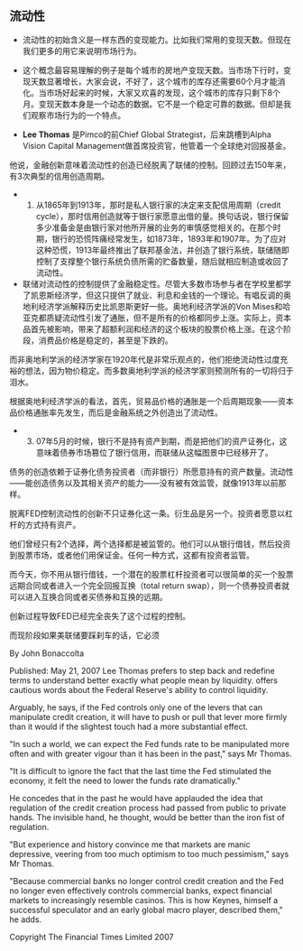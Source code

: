 ## 流动性

- 流动性的初始含义是一样东西的变现能力。比如我们常用的变现天数。但现在我们更多的用它来说明市场行为。

- 这个概念最容易理解的例子是每个城市的房地产变现天数。当市场下行时，变现天数显著增长，大家会说，不好了，这个城市的库存还需要60个月才能消化。当市场好起来的时候，大家又欢喜的发现，这个城市的库存只剩下8个月。变现天数本身是一个动态的数据。它不是一个稳定可靠的数据。但却是我们观察市场行为的一个特点。

- **Lee Thomas** 是Pimco的前Chief Global Strategist，后来跳槽到Alpha Vision Capital Management做首席投资官，他管着一个全球绝对回报基金。

他说，金融创新意味着流动性的创造已经脱离了联储的控制。回顾过去150年来，有3次典型的信用创造周期。
* 1. 从1865年到1913年，那时是私人银行家的决定来支配信用周期（credit  cycle），那时信用创造就等于银行家愿意出借的量。换句话说，银行保留多少准备金是由银行家对他所开展的业务的审慎感觉相关的。在那个时期，银行的恐慌阵痛经常发生，如1873年，1893年和1907年。为了应对这种恐慌，1913年最终推出了联邦基金法，并创造了银行系统，联储随即控制了支撑整个银行系统负债所需的贮备数量，随后就相应制造或收回了流动性。
* 联储对流动性的控制提供了金融稳定性。尽管大多数市场参与者在学校里都学了凯恩斯经济学，但这只提供了就业、利息和金钱的一个理论。有唱反调的奥地利经济学派解释历史比凯恩斯更好一些。奥地利经济学派的Von Mises和哈亚克都质疑流动性引发了通胀，但不是所有的价格都同步上涨。实际上，资本品首先被影响，带来了超额利润和经济的这个板块的股票价格上涨。在这个阶段，消费品价格是稳定的，甚至是下跌的。

而非奥地利学派的经济学家在1920年代是非常乐观点的，他们拒绝流动性过度充裕的想法，因为物价稳定。而多数奥地利学派的经济学家则预测所有的一切将归于泪水。

根据奥地利经济学派的看法，首先，贸易品价格的通胀是一个后周期现象——资本品价格通胀率先发生，而后是金融系统之外创造出了流动性。

* 3. 07年5月的时候，银行不是持有资产到期，而是把他们的资产证券化，这意味着债券市场篡位了银行信用，而联储从这幅图景中已经移开了。

债务的创造依赖于证券化债务投资者（而非银行）所愿意持有的资产数量。流动性——能创造债务以及其相关资产的能力——没有被有效监管，就像1913年以前那样。

脱离FED控制流动性的创新不只证券化这一条。衍生品是另一个。投资者愿意以杠杆的方式持有资产。

他们曾经只有2个选择，两个选择都是被监管的。他们可以从银行借钱，然后投资到股票市场，或者他们用保证金。任何一种方式，这都有投资者监管。

而今天，你不用从银行借钱，一个潜在的股票杠杆投资者可以很简单的买一个股票远期合同或者进入一个完全回报互换（total return swap），则一个债券投资者就可以进入互换合同或者买债券和互换的远期。

创新过程导致FED已经完全丧失了这个过程的控制。

而现阶段如果美联储要踩刹车的话，它必须


By John Bonaccolta

Published: May 21, 2007
 Lee Thomas prefers to step back and redefine terms to understand better exactly what people mean by liquidity. offers cautious words about the Federal Reserve's ability to control liquidity.

Arguably, he says, if the Fed controls only one of the levers that can manipulate credit creation, it will have to push or pull that lever more firmly than it would if the slightest touch had a more substantial effect.

"In such a world, we can expect the Fed funds rate to be manipulated more often and with greater vigour than it has been in the past," says Mr Thomas.

"It is difficult to ignore the fact that the last time the Fed stimulated the economy, it felt the need to lower the funds rate dramatically."

He concedes that in the past he would have applauded the idea that regulation of the credit creation process had passed from public to private hands. The invisible hand, he thought, would be better than the iron fist of regulation.

"But experience and history convince me that markets are manic depressive, veering from too much optimism to too much pessimism," says Mr Thomas.

"Because commercial banks no longer control credit creation and the Fed no longer even effectively controls commercial banks, expect financial markets to increasingly resemble casinos. This is how Keynes, himself a successful speculator and an early global macro player, described them," he adds.

Copyright The Financial Times Limited 2007
